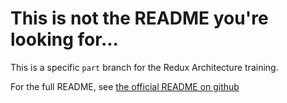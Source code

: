 # This is not the README you're looking for...

This is a specific `part` branch for the Redux Architecture training.

For the full README, see [the official README on github](https://github.com/landmarkhw/training-redux-arch/blob/master/README.md)
